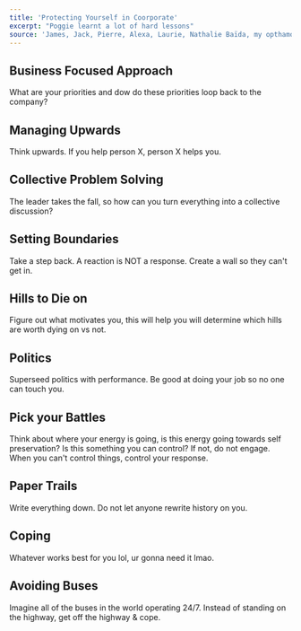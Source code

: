 ```yaml
---
title: 'Protecting Yourself in Coorporate'
excerpt: "Poggie learnt a lot of hard lessons"
source: 'James, Jack, Pierre, Alexa, Laurie, Nathalie Baïda, my opthamologist'
---
```


## Business Focused Approach
What are your priorities and dow do these priorities loop back to the company?

## Managing Upwards
Think upwards. If you help person X, person X helps you.

## Collective Problem Solving
The leader takes the fall, so how can you turn everything into a collective discussion?

## Setting Boundaries
Take a step back. A reaction is NOT a response. Create a wall so they can't get in.

## Hills to Die on
Figure out what motivates you, this will help you will determine which hills are worth dying on vs not.

## Politics
Superseed politics with performance. Be good at doing your job so no one can touch you.

## Pick your Battles
Think about where your energy is going, is this energy going towards self preservation? Is this something you can control? If not, do not engage. When you can't control things, control your response.

## Paper Trails
Write everything down. Do not let anyone rewrite history on you.

## Coping
Whatever works best for you lol, ur gonna need it lmao.

## Avoiding Buses
Imagine all of the buses in the world operating 24/7. Instead of standing on the highway, get off the highway & cope.